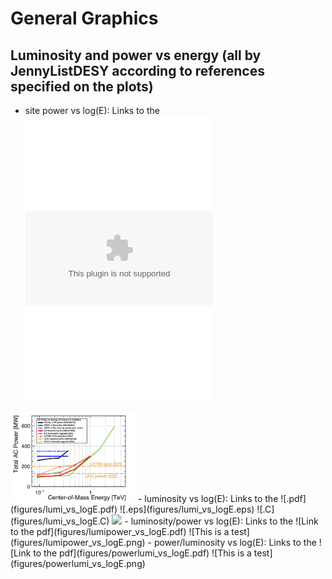 # General Graphics

## Luminosity and power vs energy (all by JennyListDESY according to references specified on the plots)
- site power vs log(E): Links to the
![.pdf](figures/power_vs_logE_withLHCandCERN.pdf) 
![.eps](figures/power_vs_logE_withLHCandCERN.eps) 
![.C](figures/power_vs_logE_withLHCandCERN.C)
<img src="figures/power_vs_logE_withLHCandCERN.png" width="200" />
- luminosity vs log(E): Links to the
![.pdf](figures/lumi_vs_logE.pdf)
![.eps](figures/lumi_vs_logE.eps)
![.C](figures/lumi_vs_logE.C)
<img src="figures/lumi_vs_logE_withLHCandCERN.png" width="200" />
- luminosity/power vs log(E): Links to the
![Link to the pdf](figures/lumipower_vs_logE.pdf)
![This is a test](figures/lumipower_vs_logE.png)
- power/luminosity vs log(E): Links to the
![Link to the pdf](figures/powerlumi_vs_logE.pdf)
![This is a test](figures/powerlumi_vs_logE.png)

